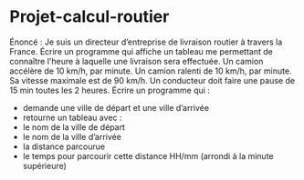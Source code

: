 # Projet-calcul-routier

Énoncé :
Je suis un directeur d’entreprise de livraison routier à travers la France.
Écrire un programme qui affiche un tableau me permettant de connaître l'heure à laquelle une
livraison sera effectuée.
Un camion accélère de 10 km/h, par minute.
Un camion ralenti de 10 km/h, par minute.
Sa vitesse maximale est de 90 km/h.
Un conducteur doit faire une pause de 15 min toutes les 2 heures.
Écrire un programme qui :
- demande une ville de départ et une ville d’arrivée
- retourne un tableau avec :
- le nom de la ville de départ
- le nom de la ville d’arrivée
- la distance parcourue
- le temps pour parcourir cette distance HH/mm
(arrondi à la minute supérieure)
